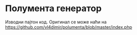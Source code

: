 Полумента генератор
===================

Изводни пајтон код. Оригинал се може наћи на https://github.com/vl4dimir/polumenta/blob/master/index.php
